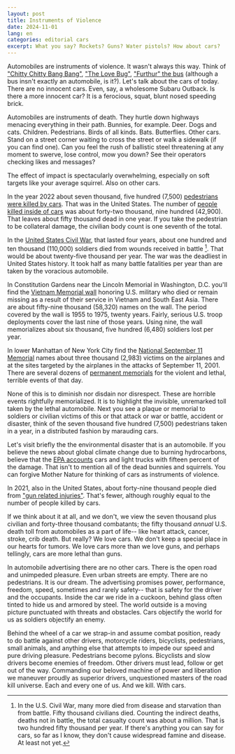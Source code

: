 ```yaml
---
layout: post
title: Instruments of Violence
date: 2024-11-01
lang: en
categories: editorial cars
excerpt: What you say? Rockets? Guns? Water pistols? How about cars?
---
```


Automobiles are instruments of violence.  It wasn't always this way. Think of
["Chitty Chitty Bang Bang"][ccbb], ["The Love Bug"][bug], ["Furthur" the
bus][furthur] (although a bus insn't exactly an automobile, is it?).  Let's talk
about the cars of today.  There are no innocent cars.  Even, say, a wholesome
Subaru Outback. Is there a more innocent car?  It is a ferocious, squat, blunt
nosed speeding brick.

[ccbb]: https://en.wikipedia.org/wiki/Chitty_Chitty_Bang_Bang
[bug]: https://en.wikipedia.org/wiki/The_Love_Bug
[furthur]: https://en.wikipedia.org/wiki/Furthur_(bus)

Automobiles are instruments of death.  They hurtle down highways menacing
everything in their path.  Bunnies, for example.  Deer. Dogs and cats.
Children.  Pedestrians. Birds of all kinds. Bats. Butterflies.  Other cars.
Stand on a street corner waiting to cross the street or walk a sidewalk (if you
can find one). Can you feel the rush of ballistic steel threatening at any moment
to swerve, lose control, mow you down? See their operators checking likes
and messages?

The effect of impact is spectacularly overwhelming, especially on soft targets
like your average squirrel.  Also on other cars.

In the year 2022 about seven thousand, five hundred (7,500) [pedestrians were
killed by cars][ped].  That was in the United States.  The number of [people
killed inside of cars][crash] was about forty-two thousand, nine hundred
(42,900). That leaves about fifty thousand dead in one year.  If you take the
pedestrian to be collateral damage, the civilian body count is one seventh of
the total.

[ped]: https://www.ghsa.org/resources/Pedestrians23
[crash]: https://www.nhtsa.gov/press-releases/traffic-crash-death-estimates-2022

In the [United States Civil War][uscw], that lasted four years, about one
hundred and ten thousand (110,000) soldiers died from wounds received in
battle [^1]. That would be about twenty-five thousand per year. The war was the
deadliest in United States history. It took half as many battle fatalities per
year than are taken by the voracious automobile.

[uscw]: https://en.wikipedia.org/wiki/American_Civil_War#Casualties

In Constitution Gardens near the Lincoln Memorial in Washington, D.C. you'll
find the [Vietnam Memorial wall][wall] honoring U.S. military who died or
remain missing as a result of their service in Vietnam and South East Asia.
There are about fifty-nine thousand (58,320) names on the wall. The period
covered by the wall is 1955 to 1975, twenty years. Fairly, serious U.S.
troop deployments cover the last nine of those years. Using nine, the wall
memorializes about six thousand, five hundred (6,480) soldiers lost per year.

[wall]: https://en.wikipedia.org/wiki/Vietnam_Veterans_Memorial
[viet]: https://en.wikipedia.org/wiki/Vietnam_War_casualties

In lower Manhattan of New York City find the [National September 11 Memorial][nmm]
names about three thousand (2,983) victims on the airplanes and at the sites
targeted by the airplanes in the attacks of September 11, 2001. There
are several dozens of [permanent memorials][911mems] for the violent and
lethal, terrible events of that day.

[911mems]: https://en.wikipedia.org/wiki/Memorials_and_services_for_the_September_11_attacks
[nmm]: https://en.wikipedia.org/wiki/National_September_11_Memorial_%26_Museum

None of this is to diminish nor disdain nor disrespect. These are horrible
events rightfully memorialized. It is to highlight the invisible, unremarked
toll taken by the lethal automobile.  Next you see a plaque or memorial to
soldiers or civilian victims of this or that attack or war or battle, accident
or disaster, think of the seven thousand five hundred (7,500) pedestrians taken
in a year, in a distributed fashion by marauding cars.

Let's visit briefly the the environmental disaster that is an automobile. If
you believe the news about global climate change due to burning hydrocarbons,
believe that the [EPA accounts][gcc] cars and light trucks with fifteen percent
of the damage. That isn't to mention all of the dead bunnies and squirrels.
You can forgive Mother Nature for thinking of cars as instruments of violence.

[gcc]: https://www.epa.gov/greenvehicles/fast-facts-transportation-greenhouse-gas-emissions

In 2021, also in the United States, about forty-nine thousand people died from
["gun related injuries"][gund].  That's fewer, although roughly equal to the
number of people killed by cars.

[gund]: https://www.pewresearch.org/short-reads/2023/04/26/what-the-data-says-about-gun-deaths-in-the-u-s/

If we think about it at all, and we don't, we view the seven thousand plus
civilian and forty-three thousand combatants; the fifty thousand *annual* U.S.
death toll from automobiles as a part of life-- like heart attack, cancer,
stroke, crib death.  But really?  We love cars. We don't keep a special place
in our hearts for tumors.  We love cars more than we love guns, and perhaps
tellingly, cars are more lethal than guns.

In automobile advertising there are no other cars.  There is the open road and
unimpeded pleasure.  Even urban streets are empty. There are no pedestrians. It
is our dream.  The advertising promises power, performance, freedom, speed,
sometimes and rarely safety-- that is safety for the driver and the occupants.
Inside the car we ride in a cuckoon, behind glass often tinted to hide us and
armored by steel. The world outside is a moving picture punctuated with threats
and obstacles. Cars objectify the world for us as soldiers objectify an enemy.

Behind the wheel of a car we strap-in and assume combat position, ready to do
battle against other drivers, motorcycle riders, bicyclists, pedestrians, small
animals, and anything else that attempts to impede our speed and pure driving
pleasure.  Pedestrians become pylons. Bicyclists and slow drivers become
enemies of freedom. Other drivers must lead, follow or get out of the way.
Commanding our beloved machine of power and liberation we maneuver proudly as
superior drivers, unquestioned masters of the road kill universe.  Each and
every one of us. And we kill. With cars.


[^1]: In the U.S. Civil War, many more died from disease and starvation than
    from battle. Fifty thousand civilians died. Counting the indirect deaths,
    deaths not in battle, the total casualty count was about a million. That is
    two hundred fifty thousand per year. If there's anything you can say for
    cars, so far as I know, they don't cause widespread famine and disease. At
    least not yet.


